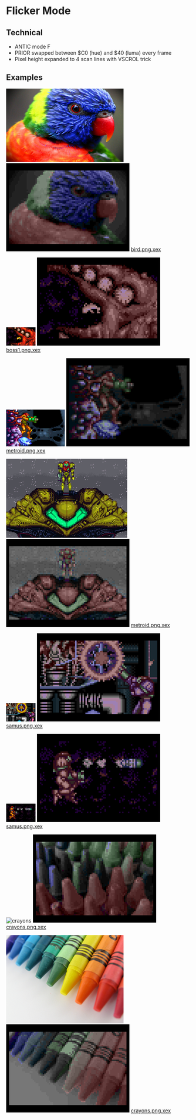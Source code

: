 Flicker Mode
============

Technical
---------

* ANTIC mode F
* PRIOR swapped between $C0 (hue) and $40 (luma) every frame
* Pixel height expanded to 4 scan lines with VSCROL trick

Examples
--------

![bird](https://github.com/lybrown/chunkyflicker/raw/master/bird.png) ![bird.emu](https://github.com/lybrown/chunkyflicker/raw/master/bird.emu.png)
[bird.png.xex](![bird](https://github.com/lybrown/chunkyflicker/raw/master/bird.png).xex)

![boss1](https://github.com/lybrown/chunkyflicker/raw/master/boss1.png) ![boss1.emu](https://github.com/lybrown/chunkyflicker/raw/master/boss1.emu.png)
[boss1.png.xex](![boss1](https://github.com/lybrown/chunkyflicker/raw/master/boss1.png).xex)

![metroid](https://github.com/lybrown/chunkyflicker/raw/master/metroid.png) ![metroid.emu](https://github.com/lybrown/chunkyflicker/raw/master/metroid.emu.png)
[metroid.png.xex](![metroid](https://github.com/lybrown/chunkyflicker/raw/master/metroid.png).xex)

![metroid2](https://github.com/lybrown/chunkyflicker/raw/master/metroid2.png) ![metroid2.emu](https://github.com/lybrown/chunkyflicker/raw/master/metroid2.emu.png)
[metroid.png.xex](![metroid2](https://github.com/lybrown/chunkyflicker/raw/master/metroid2.png).xex)

![samus](https://github.com/lybrown/chunkyflicker/raw/master/samus.png) ![samus.emu](https://github.com/lybrown/chunkyflicker/raw/master/samus.emu.png)
[samus.png.xex](![samus](https://github.com/lybrown/chunkyflicker/raw/master/samus.png).xex)

![samus2](https://github.com/lybrown/chunkyflicker/raw/master/samus2.png) ![samus2.emu](https://github.com/lybrown/chunkyflicker/raw/master/samus2.emu.png)
[samus.png.xex](![samus2](https://github.com/lybrown/chunkyflicker/raw/master/samus2.png).xex)

![crayons](https://github.com/lybrown/chunkyflicker/raw/master/crayons.png) ![crayons.emu](https://github.com/lybrown/chunkyflicker/raw/master/crayons.emu.png)
[crayons.png.xex](![crayons](https://github.com/lybrown/chunkyflicker/raw/master/crayons.png).xex)

![crayons2](https://github.com/lybrown/chunkyflicker/raw/master/crayons2.png) ![crayons2.emu](https://github.com/lybrown/chunkyflicker/raw/master/crayons2.emu.png)
[crayons.png.xex](![crayons2](https://github.com/lybrown/chunkyflicker/raw/master/crayons2.png).xex)
